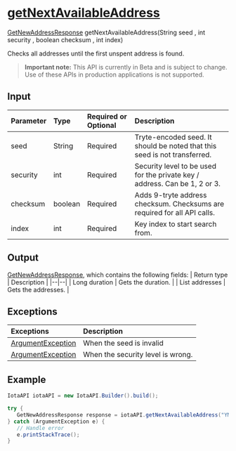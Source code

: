 
# [getNextAvailableAddress](https://github.com/iotaledger/iota-java/blob/master/jota/src/main/java/org/iota/jota/IotaAPI.java#L131)
 [GetNewAddressResponse](https://github.com/iotaledger/iota-java/blob/master/jota/src/main/java/org/iota/jota/dto/response/GetNewAddressResponse.java) getNextAvailableAddress(String seed , int security , boolean checksum , int index)

Checks all addresses until the first unspent address is found.
> **Important note:** This API is currently in Beta and is subject to change. Use of these APIs in production applications is not supported.

## Input
| Parameter       | Type | Required or Optional | Description |
|:---------------|:--------|:--------| :--------|
| seed | String | Required | Tryte-encoded seed. It should be noted that this seed is not transferred. |
| security | int | Required | Security level to be used for the private key / address. Can be 1, 2 or 3. |
| checksum | boolean | Required | Adds 9-tryte address checksum. Checksums are required for all API calls. |
| index | int | Required | Key index to start search from. |
    
## Output
[GetNewAddressResponse](https://github.com/iotaledger/iota-java/blob/master/jota/src/main/java/org/iota/jota/dto/response/GetNewAddressResponse.java), which contains the following fields:
| Return type | Description |
|--|--|
| Long duration | Gets the duration. |
| List<String> addresses | Gets the addresses. |

## Exceptions
| Exceptions     | Description |
|:---------------|:--------|
| [ArgumentException](https://github.com/iotaledger/iota-java/blob/master/jota/src/main/java/org/iota/jota/error/ArgumentException.java) | When the seed is invalid |
| [ArgumentException](https://github.com/iotaledger/iota-java/blob/master/jota/src/main/java/org/iota/jota/error/ArgumentException.java) | When the security level is wrong. |


 ## Example
 
 ```Java
 IotaAPI iotaAPI = new IotaAPI.Builder().build();

try { 
    GetNewAddressResponse response = iotaAPI.getNextAvailableAddress("YMDJWPCOZIXVUDBWVQ9CUEFUHLTRAEPMKTIYPTHXUMIQBQAFFHTHDOXYTHNHFPMOMAFJAMIH9IQALORPK", "384", "true", "495");
} catch (ArgumentException e) { 
    // Handle error
    e.printStackTrace(); 
}
 ```
